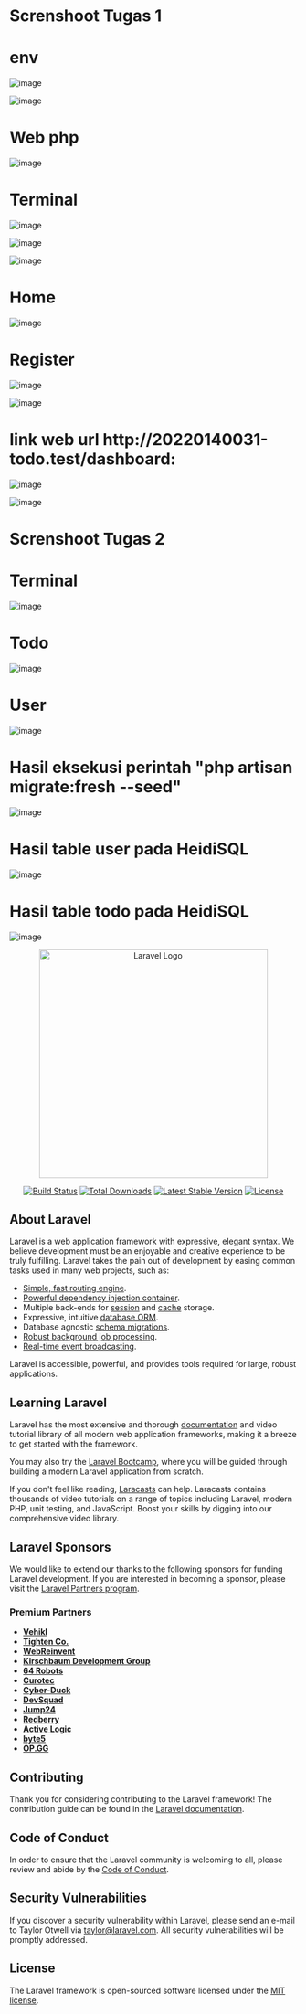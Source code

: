 <h1>Screnshoot Tugas 1</h1>
<h1>env</h1>

![image](https://github.com/user-attachments/assets/13380cca-3868-4712-b2d8-5e8aaa9bf504)

![image](https://github.com/user-attachments/assets/1802a7e5-18ac-4e1c-ba0c-d2103b147cde)


<h1>Web php</h1>

![image](https://github.com/user-attachments/assets/e4f75559-3ea8-4766-afa7-067fbe374233)
	 

<h1>Terminal</h1>

![image](https://github.com/user-attachments/assets/1fa9a2f9-ff03-4242-b5e9-2e04098b11a8)

![image](https://github.com/user-attachments/assets/eb7a5b88-810c-43f4-b8d6-6763ddbdbf78)

![image](https://github.com/user-attachments/assets/6f7de667-821e-46a9-97bd-52bdd2a2fec5)


<h1>Home</h1>

![image](https://github.com/user-attachments/assets/2057fd4f-1ad3-4062-90f5-1ad13fa801fd)


<h1>Register</h1>

![image](https://github.com/user-attachments/assets/71bfc456-d7fd-4c3c-86b5-78e22a1fde13)

![image](https://github.com/user-attachments/assets/c0e65490-0056-43f8-8ff3-81251ac991d3)


<h1>link web url http://20220140031-todo.test/dashboard:</h1>

![image](https://github.com/user-attachments/assets/d23c8e22-7a14-4036-b747-ea5bf87af0b3)

![image](https://github.com/user-attachments/assets/2e440674-d815-44a8-942f-40f5a2e3d9e4)


<h1>Screnshoot Tugas 2</h1>

<h1>Terminal</h1>

![image](https://github.com/user-attachments/assets/b07417f5-e30c-4cc8-b409-7316e36a4b4b)

<h1>Todo</h1>

![image](https://github.com/user-attachments/assets/5046049b-fae1-4084-bec6-6459a8b13096)

<h1>User</h1>

![image](https://github.com/user-attachments/assets/8abaa13e-68fb-43bb-ab09-43cdd592ff3d)

<h1>Hasil eksekusi perintah "php artisan migrate:fresh --seed"</h1>

![image](https://github.com/user-attachments/assets/323d29d7-1520-4859-b349-2b307646ed76)

<h1>Hasil table user pada HeidiSQL</h1>

![image](https://github.com/user-attachments/assets/7b3f493b-db1b-46d2-80aa-8b2eaa7d43e9)

<h1>Hasil table todo pada HeidiSQL</h1>

![image](https://github.com/user-attachments/assets/8aae0c1f-fb57-4aba-b7da-702dcf04aac3)


<p align="center"><a href="https://laravel.com" target="_blank"><img src="https://raw.githubusercontent.com/laravel/art/master/logo-lockup/5%20SVG/2%20CMYK/1%20Full%20Color/laravel-logolockup-cmyk-red.svg" width="400" alt="Laravel Logo"></a></p>

<p align="center">
<a href="https://github.com/laravel/framework/actions"><img src="https://github.com/laravel/framework/workflows/tests/badge.svg" alt="Build Status"></a>
<a href="https://packagist.org/packages/laravel/framework"><img src="https://img.shields.io/packagist/dt/laravel/framework" alt="Total Downloads"></a>
<a href="https://packagist.org/packages/laravel/framework"><img src="https://img.shields.io/packagist/v/laravel/framework" alt="Latest Stable Version"></a>
<a href="https://packagist.org/packages/laravel/framework"><img src="https://img.shields.io/packagist/l/laravel/framework" alt="License"></a>
</p>

## About Laravel

Laravel is a web application framework with expressive, elegant syntax. We believe development must be an enjoyable and creative experience to be truly fulfilling. Laravel takes the pain out of development by easing common tasks used in many web projects, such as:

- [Simple, fast routing engine](https://laravel.com/docs/routing).
- [Powerful dependency injection container](https://laravel.com/docs/container).
- Multiple back-ends for [session](https://laravel.com/docs/session) and [cache](https://laravel.com/docs/cache) storage.
- Expressive, intuitive [database ORM](https://laravel.com/docs/eloquent).
- Database agnostic [schema migrations](https://laravel.com/docs/migrations).
- [Robust background job processing](https://laravel.com/docs/queues).
- [Real-time event broadcasting](https://laravel.com/docs/broadcasting).

Laravel is accessible, powerful, and provides tools required for large, robust applications.

## Learning Laravel

Laravel has the most extensive and thorough [documentation](https://laravel.com/docs) and video tutorial library of all modern web application frameworks, making it a breeze to get started with the framework.

You may also try the [Laravel Bootcamp](https://bootcamp.laravel.com), where you will be guided through building a modern Laravel application from scratch.

If you don't feel like reading, [Laracasts](https://laracasts.com) can help. Laracasts contains thousands of video tutorials on a range of topics including Laravel, modern PHP, unit testing, and JavaScript. Boost your skills by digging into our comprehensive video library.

## Laravel Sponsors

We would like to extend our thanks to the following sponsors for funding Laravel development. If you are interested in becoming a sponsor, please visit the [Laravel Partners program](https://partners.laravel.com).

### Premium Partners

- **[Vehikl](https://vehikl.com/)**
- **[Tighten Co.](https://tighten.co)**
- **[WebReinvent](https://webreinvent.com/)**
- **[Kirschbaum Development Group](https://kirschbaumdevelopment.com)**
- **[64 Robots](https://64robots.com)**
- **[Curotec](https://www.curotec.com/services/technologies/laravel/)**
- **[Cyber-Duck](https://cyber-duck.co.uk)**
- **[DevSquad](https://devsquad.com/hire-laravel-developers)**
- **[Jump24](https://jump24.co.uk)**
- **[Redberry](https://redberry.international/laravel/)**
- **[Active Logic](https://activelogic.com)**
- **[byte5](https://byte5.de)**
- **[OP.GG](https://op.gg)**

## Contributing

Thank you for considering contributing to the Laravel framework! The contribution guide can be found in the [Laravel documentation](https://laravel.com/docs/contributions).

## Code of Conduct

In order to ensure that the Laravel community is welcoming to all, please review and abide by the [Code of Conduct](https://laravel.com/docs/contributions#code-of-conduct).

## Security Vulnerabilities

If you discover a security vulnerability within Laravel, please send an e-mail to Taylor Otwell via [taylor@laravel.com](mailto:taylor@laravel.com). All security vulnerabilities will be promptly addressed.

## License

The Laravel framework is open-sourced software licensed under the [MIT license](https://opensource.org/licenses/MIT).



